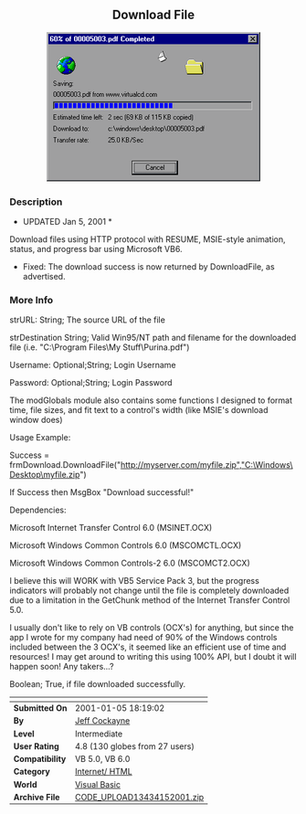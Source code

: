 ﻿<div align="center">

## Download File

<img src="PIC200091246376223.gif">
</div>

### Description

* UPDATED Jan 5, 2001 *

Download files using HTTP protocol with RESUME, MSIE-style animation, status, and progress bar using Microsoft VB6.

* Fixed: The download success is now returned by DownloadFile, as advertised.
 
### More Info
 
strURL: String; The source URL of the file

strDestination String; Valid Win95/NT path and filename for the downloaded file (i.e. "C:\Program Files\My Stuff\Purina.pdf")

Username: Optional;String; Login Username

Password: Optional;String; Login Password

The modGlobals module also contains some functions I designed to format time, file sizes, and fit text to a control's width (like MSIE's download window does)

Usage Example:

Success = frmDownload.DownloadFile("http://myserver.com/myfile.zip","C:\Windows\Desktop\myfile.zip")

If Success then MsgBox "Download successful!"

Dependencies:

Microsoft Internet Transfer Control 6.0 (MSINET.OCX)

Microsoft Windows Common Controls 6.0 (MSCOMCTL.OCX)

Microsoft Windows Common Controls-2 6.0 (MSCOMCT2.OCX)

I believe this will WORK with VB5 Service Pack 3, but the progress indicators will probably not change until the file is completely downloaded due to a limitation in the GetChunk method of the Internet Transfer Control 5.0.

I usually don't like to rely on VB controls (OCX's) for anything, but since the app I wrote for my company had need of 90% of the Windows controls included between the 3 OCX's, it seemed like an efficient use of time and resources! I may get around to writing this using 100% API, but I doubt it will happen soon! Any takers...?

Boolean; True, if file downloaded successfully.


<span>             |<span>
---                |---
**Submitted On**   |2001-01-05 18:19:02
**By**             |[Jeff Cockayne](https://github.com/Planet-Source-Code/PSCIndex/blob/master/ByAuthor/jeff-cockayne.md)
**Level**          |Intermediate
**User Rating**    |4.8 (130 globes from 27 users)
**Compatibility**  |VB 5\.0, VB 6\.0
**Category**       |[Internet/ HTML](https://github.com/Planet-Source-Code/PSCIndex/blob/master/ByCategory/internet-html__1-34.md)
**World**          |[Visual Basic](https://github.com/Planet-Source-Code/PSCIndex/blob/master/ByWorld/visual-basic.md)
**Archive File**   |[CODE\_UPLOAD13434152001\.zip](https://github.com/Planet-Source-Code/jeff-cockayne-download-file__1-7335/archive/master.zip)








